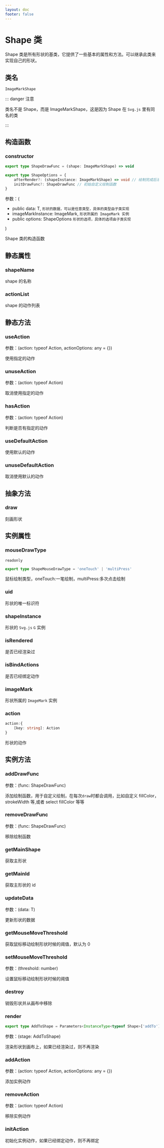 ```yaml
---
layout: doc
footer: false
---
```


# Shape 类

Shape 类是所有形状的基类，它提供了一些基本的属性和方法。可以继承此类来实现自己的形状。

## 类名

`ImageMarkShape`

::: danger 注意

类名不是 Shape，而是 ImageMarkShape，这是因为 Shape 在 `Svg.js` 里有同名的类

:::

## 构造函数

### constructor

```ts
export type ShapeDrawFunc = (shape: ImageMarkShape) => void

export type ShapeOptions = {
	afterRender?: (shapeInstance: ImageMarkShape) => void // 绘制完成后添加到画布后调用，也就是dom已经渲染完成
	initDrawFunc?: ShapeDrawFunc // 初始自定义绘制函数
}
```

参数：(

- public data: T, `形状的数据，可以是任意类型，具体的类型由子类实现`
- imageMarkInstance: ImageMark, `形状所属的 ImageMark 实例`
- public options: ShapeOptions `形状的选项，具体的选项由子类实现`

)

Shape 类的构造函数

## 静态属性

### shapeName

shape 的名称

### actionList

shape 的动作列表

## 静态方法

### useAction

参数：(action: typeof Action, actionOptions: any = {})

使用指定的动作

### unuseAction

参数：(action: typeof Action)

取消使用指定的动作

### hasAction

参数：(action: typeof Action)

判断是否有指定的动作

### useDefaultAction

使用默认的动作

### unuseDefaultAction

取消使用默认的动作

## 抽象方法

### draw

刻画形状

## 实例属性

### mouseDrawType

`readonly`

```ts
export type ShapeMouseDrawType = 'oneTouch' | 'multiPress'
```

鼠标绘制类型，oneTouch:一笔绘制，multiPress:多次点击绘制

### uid

形状的唯一标识符

### shapeInstance

形状的 `Svg.js` `G` 实例

### isRendered

是否已经渲染过

### isBindActions

是否已经绑定动作

### imageMark

形状所属的 `ImageMark` 实例

### action

```ts
action:{
	[key: string]: Action
}
```

形状的动作

## 实例方法

### addDrawFunc

参数：(func: ShapeDrawFunc)

添加绘制函数，用于自定义绘制，在每次`draw`时都会调用，比如自定义 fillColor，strokeWidth 等,或者 select fillColor 等等

### removeDrawFunc

参数：(func: ShapeDrawFunc)

移除绘制函数

### getMainShape

获取主形状

### getMainId

获取主形状的 id

### updateData

参数：(data: T)

更新形状的数据

### getMouseMoveThreshold

获取鼠标移动绘制形状时候的阈值，默认为 0

### setMouseMoveThreshold

参数：(threshold: number)

设置鼠标移动绘制形状时候的阈值

### destroy

销毁形状并从画布中移除

### render

```ts
export type AddToShape = Parameters<InstanceType<typeof Shape>['addTo']>[0]
```

参数：(stage: AddToShape)

渲染形状到画布上，如果已经渲染过，则不再渲染

### addAction

参数：(action: typeof Action, actionOptions: any = {})

添加实例动作

### removeAction

参数：(action: typeof Action)

移除实例动作

### initAction

初始化实例动作，如果已经绑定动作，则不再绑定
